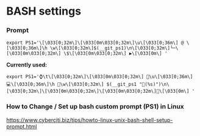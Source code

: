 # BASH settings

### Prompt
```export PS1='\[\033[0;32m\]\[\033[0m\033[0;32m\]\u\[\033[0;36m\] @ \[\033[0;36m\]\h \w\[\033[0;32m\]$(__git_ps1)\n\[\033[0;32m\]└─\[\033[0m\033[0;32m\] \$\[\033[0m\033[0;32m\] ▶\[\033[0m\] '```

__Currently used:__

```export PS1='⌚\t\[\033[0;32m\]\[\033[0m\033[0;32m\] 🙍\u\[\033[0;36m\] 💻\[\033[0;36m\]\h 📁\w\[\033[0;32m\] $(__git_ps1 "🎸(%s)")\n\[\033[0;32m\]\[\033[0m\033[0;32m\]\[\033[0m\033[0;32m\]🚩\[\033[0m\] '```

### How to Change / Set up bash custom prompt (PS1) in Linux
https://www.cyberciti.biz/tips/howto-linux-unix-bash-shell-setup-prompt.html

